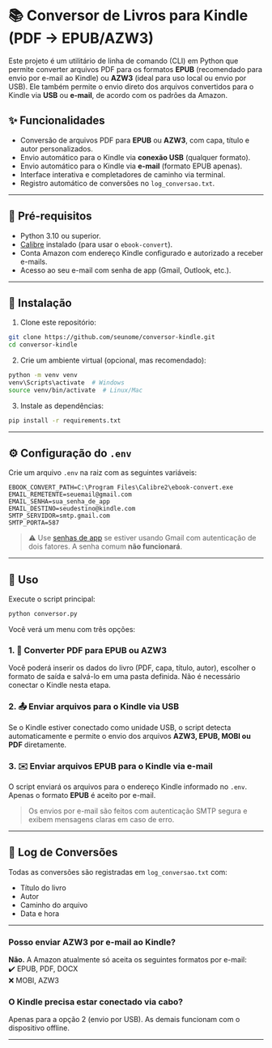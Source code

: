 # 📚 Conversor de Livros para Kindle (PDF → EPUB/AZW3)

Este projeto é um utilitário de linha de comando (CLI) em Python que permite converter arquivos PDF para os formatos **EPUB** (recomendado para envio por e-mail ao Kindle) ou **AZW3** (ideal para uso local ou envio por USB). Ele também permite o envio direto dos arquivos convertidos para o Kindle via **USB** ou **e-mail**, de acordo com os padrões da Amazon.

## ✨ Funcionalidades

- Conversão de arquivos PDF para **EPUB** ou **AZW3**, com capa, título e autor personalizados.
- Envio automático para o Kindle via **conexão USB** (qualquer formato).
- Envio automático para o Kindle via **e-mail** (formato EPUB apenas).
- Interface interativa e completadores de caminho via terminal.
- Registro automático de conversões no `log_conversao.txt`.

---

## 🧰 Pré-requisitos

- Python 3.10 ou superior.
- [Calibre](https://calibre-ebook.com/download) instalado (para usar o `ebook-convert`).
- Conta Amazon com endereço Kindle configurado e autorizado a receber e-mails.
- Acesso ao seu e-mail com senha de app (Gmail, Outlook, etc.).

---

## 🔧 Instalação

1. Clone este repositório:

```bash
git clone https://github.com/seunome/conversor-kindle.git
cd conversor-kindle
```

2. Crie um ambiente virtual (opcional, mas recomendado):

```bash
python -m venv venv
venv\Scripts\activate  # Windows
source venv/bin/activate  # Linux/Mac
```

3. Instale as dependências:

```bash
pip install -r requirements.txt
```

---

## ⚙️ Configuração do `.env`

Crie um arquivo `.env` na raiz com as seguintes variáveis:

```env
EBOOK_CONVERT_PATH=C:\Program Files\Calibre2\ebook-convert.exe
EMAIL_REMETENTE=seuemail@gmail.com
EMAIL_SENHA=sua_senha_de_app
EMAIL_DESTINO=seudestino@kindle.com
SMTP_SERVIDOR=smtp.gmail.com
SMTP_PORTA=587
```

> ⚠️ Use [senhas de app](https://support.google.com/mail/answer/185833?hl=pt-BR) se estiver usando Gmail com autenticação de dois fatores. A senha comum **não funcionará**.

---

## 🚀 Uso

Execute o script principal:

```bash
python conversor.py
```

Você verá um menu com três opções:

### 1. 📘 Converter PDF para EPUB ou AZW3

Você poderá inserir os dados do livro (PDF, capa, título, autor), escolher o formato de saída e salvá-lo em uma pasta definida. Não é necessário conectar o Kindle nesta etapa.

### 2. 📤 Enviar arquivos para o Kindle via USB

Se o Kindle estiver conectado como unidade USB, o script detecta automaticamente e permite o envio dos arquivos **AZW3, EPUB, MOBI ou PDF** diretamente.

### 3. ✉️ Enviar arquivos EPUB para o Kindle via e-mail

O script enviará os arquivos para o endereço Kindle informado no `.env`. Apenas o formato **EPUB** é aceito por e-mail.

> Os envios por e-mail são feitos com autenticação SMTP segura e exibem mensagens claras em caso de erro.

---

## 📓 Log de Conversões

Todas as conversões são registradas em `log_conversao.txt` com:

- Título do livro
- Autor
- Caminho do arquivo
- Data e hora

---


### Posso enviar AZW3 por e-mail ao Kindle?

**Não.** A Amazon atualmente só aceita os seguintes formatos por e-mail:  
✔️ EPUB, PDF, DOCX  
❌ MOBI, AZW3

### O Kindle precisa estar conectado via cabo?

Apenas para a opção 2 (envio por USB). As demais funcionam com o dispositivo offline.

---





